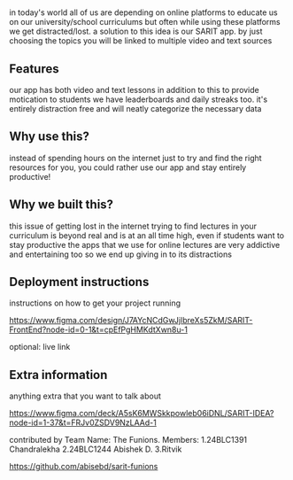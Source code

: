 # <SARIT>
in today's world all of us are depending on online platforms to educate us on our university/school curriculums but often while using these platforms we get distracted/lost. a solution to this idea is our SARIT app. by just choosing the topics you will be linked to multiple video and text sources

## Features

our app has both video and text lessons in addition to this to provide motication to students we have leaderboards and daily streaks too. it's entirely distraction free and will neatly categorize the necessary data

## Why use this?
instead of spending hours on the internet just to try and find the right resources for you, you could rather use our app and stay entirely productive!

## Why we built this?

this issue of getting lost in the internet trying to find lectures in your curriculum is beyond real and is at an all time high, even if students want to stay productive the apps that we use for online lectures are very addictive and entertaining too so we end up giving in to its distractions

## Deployment instructions

instructions on how to get your project running 

https://www.figma.com/design/J7AYcNCdGwJjlbreXs5ZkM/SARIT-FrontEnd?node-id=0-1&t=cpEfPgHMKdtXwn8u-1 



optional: live link

## Extra information 

anything extra that you want to talk about

https://www.figma.com/deck/A5sK6MWSkkpowleb06iDNL/SARIT-IDEA?node-id=1-37&t=FRJv0ZSDV9NzLAAd-1

contributed by
Team Name: The Funions.
Members:
1.24BLC1391 Chandralekha 
2.24BLC1244 Abishek D.
3.Ritvik

https://github.com/abisebd/sarit-funions







